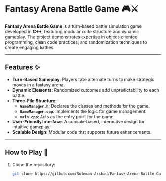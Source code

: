 # Fantasy Arena Battle Game 🎮⚔️

**Fantasy Arena Battle Game** is a turn-based battle simulation game developed in **C++**, featuring modular code structure and dynamic gameplay. The project demonstrates expertise in object-oriented programming, clean code practices, and randomization techniques to create engaging battles.

---

## Features ✨

- **Turn-Based Gameplay**: Players take alternate turns to make strategic moves in a fantasy arena.
- **Dynamic Elements**: Randomized outcomes add unpredictability to each battle.
- **Three-File Structure**:
  - **`GameManager.h`**: Declares the classes and methods for the game.
  - **`GameManager.cpp`**: Implements the logic for game management.
  - **`main.cpp`**: Acts as the entry point for the game.
- **User-Friendly Interface**: A console-based, interactive design for intuitive gameplay.
- **Scalable Design**: Modular code that supports future enhancements.

---

## How to Play 🎲

1. Clone the repository:
   ```bash
   git clone https://github.com/Suleman-Arshad/Fantasy-Arena-Battle-Game.git
